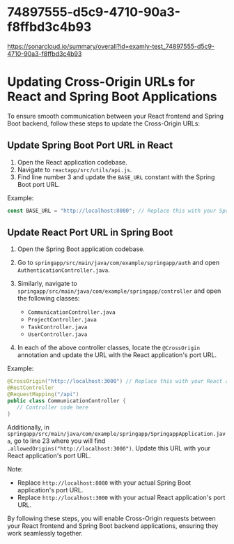 # 74897555-d5c9-4710-90a3-f8ffbd3c4b93
https://sonarcloud.io/summary/overall?id=examly-test_74897555-d5c9-4710-90a3-f8ffbd3c4b93

# Updating Cross-Origin URLs for React and Spring Boot Applications

To ensure smooth communication between your React frontend and Spring Boot backend, follow these steps to update the Cross-Origin URLs:

## Update Spring Boot Port URL in React

1. Open the React application codebase.
2. Navigate to `reactapp/src/utils/api.js`.
3. Find line number 3 and update the `BASE_URL` constant with the Spring Boot port URL.

Example:
```javascript
const BASE_URL = "http://localhost:8080"; // Replace this with your Spring Boot port URL
```

## Update React Port URL in Spring Boot

1. Open the Spring Boot application codebase.
2. Go to `springapp/src/main/java/com/example/springapp/auth` and open `AuthenticationController.java`.
3. Similarly, navigate to `springapp/src/main/java/com/example/springapp/controller` and open the following classes:
   - `CommunicationController.java`
   - `ProjectController.java`
   - `TaskController.java`
   - `UserController.java`

4. In each of the above controller classes, locate the `@CrossOrigin` annotation and update the URL with the React application's port URL.

Example:
```java
@CrossOrigin("http://localhost:3000") // Replace this with your React application port URL
@RestController
@RequestMapping("/api")
public class CommunicationController {
   // Controller code here
}
```

Additionally, in `springapp/src/main/java/com/example/springapp/SpringappApplication.java`, go to line 23 where you will find `.allowedOrigins("http://localhost:3000")`. Update this URL with your React application's port URL.

Note:
- Replace `http://localhost:8080` with your actual Spring Boot application's port URL.
- Replace `http://localhost:3000` with your actual React application's port URL.

By following these steps, you will enable Cross-Origin requests between your React frontend and Spring Boot backend applications, ensuring they work seamlessly together.
